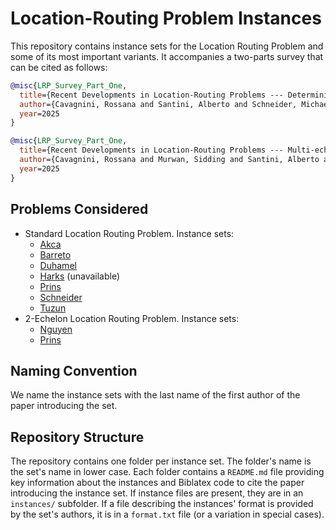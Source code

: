 # Location-Routing Problem Instances

This repository contains instance sets for the Location Routing Problem and some of its most important variants.
It accompanies a two-parts survey that can be cited as follows:

```bib
@misc{LRP_Survey_Part_One,
  title={Recent Developments in Location-Routing Problems --- Deterministic, single-echelon, single-objective, single-period problems},
  author={Cavagnini, Rossana and Santini, Alberto and Schneider, Michael},
  year=2025
}

@misc{LRP_Survey_Part_One,
  title={Recent Developments in Location-Routing Problems --- Multi-echelon and multi-period problems},
  author={Cavagnini, Rossana and Murwan, Sidding and Santini, Alberto and Schneider, Michael},
  year=2025
}
```

## Problems Considered

* Standard Location Routing Problem. Instance sets:
  * [Akca](akca/)
  * [Barreto](barreto/)
  * [Duhamel](duhamel/)
  * [Harks](harks/) (unavailable)
  * [Prins](prins/)
  * [Schneider](schneider/)
  * [Tuzun](tuzun/)
* 2-Echelon Location Routing Problem. Instance sets:
  * [Nguyen](nguyen/)
  * [Prins](prins-2e/)

## Naming Convention

We name the instance sets with the last name of the first author of the paper introducing the set.

## Repository Structure

The repository contains one folder per instance set.
The folder's name is the set's name in lower case.
Each folder contains a `README.md` file providing key information about the instances and Biblatex code to cite the paper introducing the instance set.
If instance files are present, they are in an `instances/` subfolder.
If a file describing the instances' format is provided by the set's authors, it is in a `format.txt` file (or a variation in special cases).

